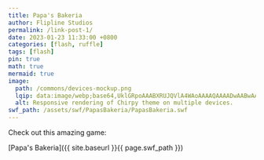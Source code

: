 ```yaml
---
title: Papa's Bakeria
author: Flipline Studios
permalink: /link-post-1/
date: 2023-01-23 11:33:00 +0800
categories: [flash, ruffle]
tags: [flash]
pin: true
math: true
mermaid: true
image:
  path: /commons/devices-mockup.png
  lqip: data:image/webp;base64,UklGRpoAAABXRUJQVlA4WAoAAAAQAAAADwAABwAAQUxQSDIAAAARL0AmbZurmr57yyIiqE8oiG0bejIYEQTgqiDA9vqnsUSI6H+oAERp2HZ65qP/VIAWAFZQOCBCAAAA8AEAnQEqEAAIAAVAfCWkAALp8sF8rgRgAP7o9FDvMCkMde9PK7euH5M1m6VWoDXf2FkP3BqV0ZYbO6NA/VFIAAAA
  alt: Responsive rendering of Chirpy theme on multiple devices.
swf_path: /assets/swf/PapasBakeria/PapasBakeria.swf
---
```


Check out this amazing game:

[Papa's Bakeria]({{ site.baseurl }}{{ page.swf_path }})

<div class="ruffle-container" style="width: 100%; max-width: 800px; margin: auto;">
  <script src="https://numantf2.github.io/assets/ruffle/ruffle.js"></script>
  <script>
    window.addEventListener('DOMContentLoaded', (event) => {
      RufflePlayer.link("{{ site.baseurl }}{{ page.swf_path }}", document.querySelector(".ruffle-container"));
    });
  </script>
</div>
